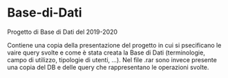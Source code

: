 # Base-di-Dati
Progetto di Base di Dati del 2019-2020

Contiene una copia della presentazione del progetto in cui si psecificano le vaire query svolte e come è stata creata la Base di Dati (terminologie, campo di utilizzo, tipologie di utenti, ...).
Nel file .rar sono invece presente una copia del DB e delle query che rappresentano le operazioni svolte.
